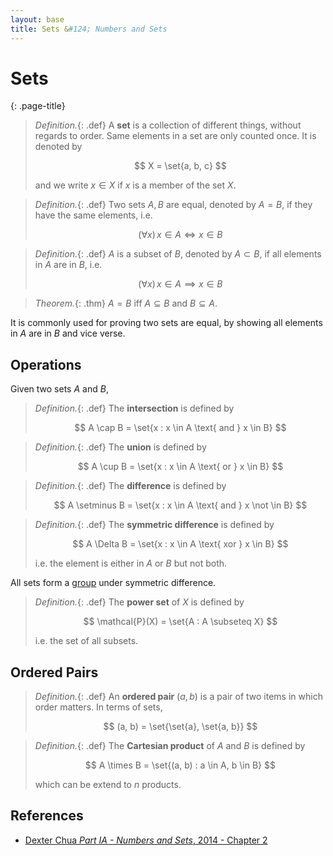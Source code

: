 ```yaml
---
layout: base
title: Sets &#124; Numbers and Sets
---
```


# Sets
{: .page-title}

> *Definition.*{: .def}
> A **set** is a collection of different things, without regards to order.
> Same elements in a set are only counted once.
> It is denoted by
>
> $$
  X = \set{a, b, c}
  $$
>
> and we write $x \in X$ if $x$ is a member of the set $X$.

> *Definition.*{: .def}
> Two sets $A, B$ are equal, denoted by $A = B$, if they have the same elements, i.e.
>
> $$
  (\forall x)\, x \in A \iff x \in B
  $$

> *Definition.*{: .def}
> $A$ is a subset of $B$, denoted by $A \subset B$, if all elements in $A$ are in $B$, i.e.
>
> $$
  (\forall x)\, x \in A \implies x \in B
  $$

> *Theorem.*{: .thm}
> $A = B$ iff $A \subseteq B$ and $B \subseteq A$.

It is commonly used for proving two sets are equal, by showing all elements in $A$ are in $B$ and vice verse.

## Operations

Given two sets $A$ and $B$,

> *Definition.*{: .def}
> The **intersection** is defined by
>
> $$
  A \cap B = \set{x : x \in A \text{ and } x \in B}
  $$

> *Definition.*{: .def}
> The **union** is defined by
>
> $$
  A \cup B = \set{x : x \in A \text{ or } x \in B}
  $$

> *Definition.*{: .def}
> The **difference** is defined by
>
> $$
  A \setminus B = \set{x : x \in A \text{ and } x \not \in B}
  $$

> *Definition.*{: .def}
> The **symmetric difference** is defined by
>
> $$
  A \Delta B = \set{x : x \in A \text{ xor } x \in B}
  $$
>
> i.e. the element is either in $A$ or $B$ but not both.

All sets form a [group](../groups/groups.md) under symmetric difference.

> *Definition.*{: .def}
> The **power set** of $X$ is defined by
>
> $$
  \mathcal{P}(X) = \set{A : A \subseteq X}
  $$
>
> i.e. the set of all subsets.

## Ordered Pairs

> *Definition.*{: .def}
> An **ordered pair** $(a, b)$ is a pair of two items in which order matters. In terms of sets,
>
> $$
  (a, b) = \set{\set{a}, \set{a, b}}
  $$

> *Definition.*{: .def}
> The **Cartesian product** of $A$ and $B$ is defined by
>
> $$
  A \times B = \set{(a, b) : a \in A, b \in B}
  $$
>
> which can be extend to $n$ products.

## References

* [Dexter Chua _Part IA - Numbers and Sets_, 2014 - Chapter 2](https://dec41.user.srcf.net/notes/IA_M/numbers_and_sets.pdf)
